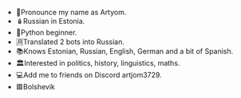 - 👨Pronounce my name as Artyom.
- 🪆Russian in Estonia.
- 🐍Python beginner.
- 🈷️Translated 2 bots into Russian.
- 📚Knows Estonian, Russian, English, German and a bit of Spanish.
- 🏛️Interested in politics, history, linguistics, maths.
- 💻Add me to friends on Discord artjom3729.
- 🟥Bolshevik

<!---
artjom3729/artjom3729 is a ✨ special ✨ repository because its `README.md` (this file) appears on your GitHub profile.
You can click the Preview link to take a look at your changes.
--->
